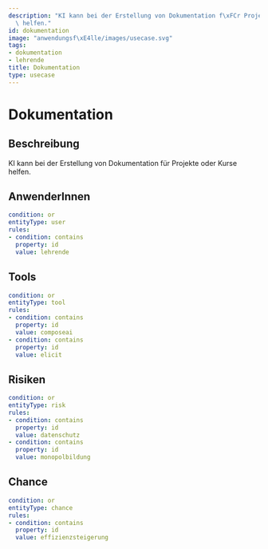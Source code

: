 ```yaml
---
description: "KI kann bei der Erstellung von Dokumentation f\xFCr Projekte oder Kurse\
  \ helfen."
id: dokumentation
image: "anwendungsf\xE4lle/images/usecase.svg"
tags:
- dokumentation
- lehrende
title: Dokumentation
type: usecase
---
```



# Dokumentation

## Beschreibung

KI kann bei der Erstellung von Dokumentation für Projekte oder Kurse helfen.

## AnwenderInnen

```yaml
condition: or
entityType: user
rules:
- condition: contains
  property: id
  value: lehrende
```



## Tools

```yaml
condition: or
entityType: tool
rules:
- condition: contains
  property: id
  value: composeai
- condition: contains
  property: id
  value: elicit
```



## Risiken

```yaml
condition: or
entityType: risk
rules:
- condition: contains
  property: id
  value: datenschutz
- condition: contains
  property: id
  value: monopolbildung
```



## Chance

```yaml
condition: or
entityType: chance
rules:
- condition: contains
  property: id
  value: effizienzsteigerung
```

